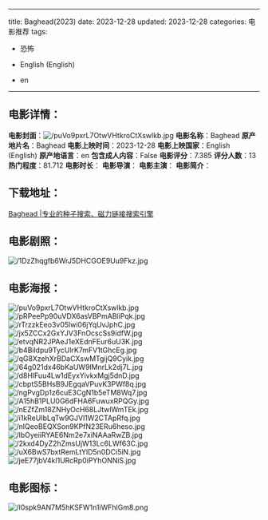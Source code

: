 
---
title: Baghead(2023)
date: 2023-12-28
updated: 2023-12-28
categories: 电影推荐
tags:
- 恐怖

- English (English)
- en
---


> 

## **电影详情**：

**电影封面**：<img src="https://image.tmdb.org/t/p/w200/puVo9pxrL7OtwVHtkroCtXswlkb.jpg" alt="/puVo9pxrL7OtwVHtkroCtXswlkb.jpg" title="/puVo9pxrL7OtwVHtkroCtXswlkb.jpg">
**电影名称**：Baghead
**原产地片名**：Baghead
**电影上映时间**：2023-12-28
**电影上映国家**：English (English)
**原产地语言**：en
**包含成人内容**：False
**电影评分**：7.385
**评分人数**：13
**热门程度**：81.712
**电影时长**：
**电影导演**：
**电影主演**：
**电影简介**：

## **下载地址**：
[Baghead |专业的种子搜索、磁力链接搜索引擎](https://movie.amd794.com:2083/?search=Baghead&ordering=&mode=match_phrase&page_size=10&page=1)
 

## **电影剧照**：
<img src="https://image.tmdb.org/t/p/original/1DzZhqgfb6WrJ5DHCGOE9Uu9Fkz.jpg" alt="/1DzZhqgfb6WrJ5DHCGOE9Uu9Fkz.jpg" title="/1DzZhqgfb6WrJ5DHCGOE9Uu9Fkz.jpg">

## **电影海报**：
<img src="https://image.tmdb.org/t/p/original/puVo9pxrL7OtwVHtkroCtXswlkb.jpg" alt="/puVo9pxrL7OtwVHtkroCtXswlkb.jpg" title="/puVo9pxrL7OtwVHtkroCtXswlkb.jpg"><img src="https://image.tmdb.org/t/p/original/pRPeePp90uVDX6asVBPmABliPqk.jpg" alt="/pRPeePp90uVDX6asVBPmABliPqk.jpg" title="/pRPeePp90uVDX6asVBPmABliPqk.jpg"><img src="https://image.tmdb.org/t/p/original/rTrzzkEeo3v05lwi06jYqUvJphC.jpg" alt="/rTrzzkEeo3v05lwi06jYqUvJphC.jpg" title="/rTrzzkEeo3v05lwi06jYqUvJphC.jpg"><img src="https://image.tmdb.org/t/p/original/jx5ZCCx2GxYJV3FnOcscSs9idfW.jpg" alt="/jx5ZCCx2GxYJV3FnOcscSs9idfW.jpg" title="/jx5ZCCx2GxYJV3FnOcscSs9idfW.jpg"><img src="https://image.tmdb.org/t/p/original/etvqNR2JPAeJ1eXEdnFEur6uU3K.jpg" alt="/etvqNR2JPAeJ1eXEdnFEur6uU3K.jpg" title="/etvqNR2JPAeJ1eXEdnFEur6uU3K.jpg"><img src="https://image.tmdb.org/t/p/original/b4Bildpu9TycUlrK7mFV1tGhcEg.jpg" alt="/b4Bildpu9TycUlrK7mFV1tGhcEg.jpg" title="/b4Bildpu9TycUlrK7mFV1tGhcEg.jpg"><img src="https://image.tmdb.org/t/p/original/qG8XzehXrBDaCXswMTgijQ9Cyik.jpg" alt="/qG8XzehXrBDaCXswMTgijQ9Cyik.jpg" title="/qG8XzehXrBDaCXswMTgijQ9Cyik.jpg"><img src="https://image.tmdb.org/t/p/original/64g021dx46bKaUW9lMnrLk2dj7L.jpg" alt="/64g021dx46bKaUW9lMnrLk2dj7L.jpg" title="/64g021dx46bKaUW9lMnrLk2dj7L.jpg"><img src="https://image.tmdb.org/t/p/original/d8HlFuu4Lw1dEyxYivkxMgj5dnD.jpg" alt="/d8HlFuu4Lw1dEyxYivkxMgj5dnD.jpg" title="/d8HlFuu4Lw1dEyxYivkxMgj5dnD.jpg"><img src="https://image.tmdb.org/t/p/original/cbptS5BHsB9JEgqaVPuvK3PWf8q.jpg" alt="/cbptS5BHsB9JEgqaVPuvK3PWf8q.jpg" title="/cbptS5BHsB9JEgqaVPuvK3PWf8q.jpg"><img src="https://image.tmdb.org/t/p/original/ngPvgDp1z6cuE3CgN1b5eTM8Wq7.jpg" alt="/ngPvgDp1z6cuE3CgN1b5eTM8Wq7.jpg" title="/ngPvgDp1z6cuE3CgN1b5eTM8Wq7.jpg"><img src="https://image.tmdb.org/t/p/original/A15hB1PLU0G6dFHA6FuwuxRPQGy.jpg" alt="/A15hB1PLU0G6dFHA6FuwuxRPQGy.jpg" title="/A15hB1PLU0G6dFHA6FuwuxRPQGy.jpg"><img src="https://image.tmdb.org/t/p/original/nEZfZm18ZNHyOcH68LJtwlWmTEk.jpg" alt="/nEZfZm18ZNHyOcH68LJtwlWmTEk.jpg" title="/nEZfZm18ZNHyOcH68LJtwlWmTEk.jpg"><img src="https://image.tmdb.org/t/p/original/i1kReUIbLqTw9GJVl1W2CTApRfq.jpg" alt="/i1kReUIbLqTw9GJVl1W2CTApRfq.jpg" title="/i1kReUIbLqTw9GJVl1W2CTApRfq.jpg"><img src="https://image.tmdb.org/t/p/original/nlQeoBEQXSon9KPfN23ERu6heso.jpg" alt="/nlQeoBEQXSon9KPfN23ERu6heso.jpg" title="/nlQeoBEQXSon9KPfN23ERu6heso.jpg"><img src="https://image.tmdb.org/t/p/original/lbOyeiiRYAE6Nm2e7xiNAAaRwZB.jpg" alt="/lbOyeiiRYAE6Nm2e7xiNAAaRwZB.jpg" title="/lbOyeiiRYAE6Nm2e7xiNAAaRwZB.jpg"><img src="https://image.tmdb.org/t/p/original/2kxd4DyZ2hZmsUjW13Lc6LWf63C.jpg" alt="/2kxd4DyZ2hZmsUjW13Lc6LWf63C.jpg" title="/2kxd4DyZ2hZmsUjW13Lc6LWf63C.jpg"><img src="https://image.tmdb.org/t/p/original/uX6BwS7bxtRemLtYlD5n0DCi5iN.jpg" alt="/uX6BwS7bxtRemLtYlD5n0DCi5iN.jpg" title="/uX6BwS7bxtRemLtYlD5n0DCi5iN.jpg"><img src="https://image.tmdb.org/t/p/original/jeE77jbV4kl1URcRp0iPYhONNiS.jpg" alt="/jeE77jbV4kl1URcRp0iPYhONNiS.jpg" title="/jeE77jbV4kl1URcRp0iPYhONNiS.jpg">

## **电影图标**：
<img src="https://image.tmdb.org/t/p/original/l0spk9AN7M5hKSFW1n1iWFhlGm8.png" alt="/l0spk9AN7M5hKSFW1n1iWFhlGm8.png" title="/l0spk9AN7M5hKSFW1n1iWFhlGm8.png">
